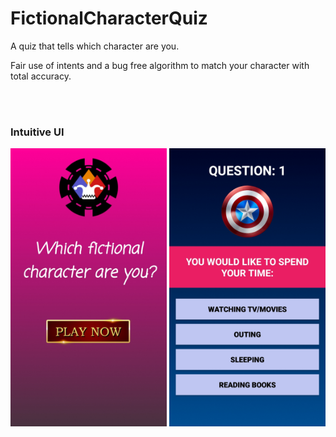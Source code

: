 # FictionalCharacterQuiz
A quiz that tells which character are you.

Fair use of intents and a bug free algorithm to match your character with total accuracy.

<br><br>

<h3>Intuitive UI</h3>

<div class="row">
      <img src="/app/Screenshot_20200924-180353_Fictional%20Character%20Quiz.jpg" width="250" title="Game Title">
      <img src="/app/Screenshot_20200924-183406_Fictional%20Character%20Quiz.jpg" width="250" title="Question 1">     
</div>
